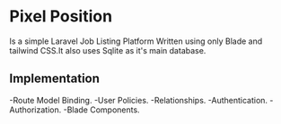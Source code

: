 # Pixel Position

Is a simple Laravel Job Listing Platform Written using only Blade and tailwind CSS.It also uses Sqlite as it's main database.

## Implementation

-Route Model Binding.
-User Policies.
-Relationships.
-Authentication.
-Authorization.
-Blade Components.
